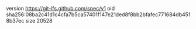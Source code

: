version https://git-lfs.github.com/spec/v1
oid sha256:08ba2c41d1c4cfa7b5ca57401f147e21ded8f8bb2bfafec771684db4518b37ec
size 20528
